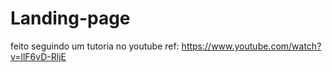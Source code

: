 # Landing-page
feito seguindo um tutoria no youtube
ref: https://www.youtube.com/watch?v=llF6vD-RljE
